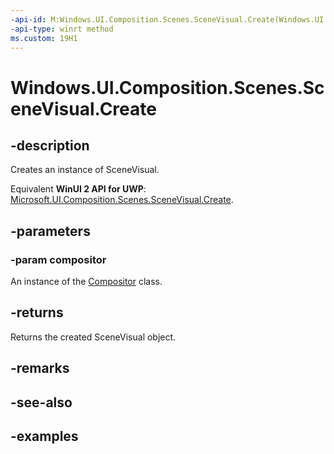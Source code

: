 ```yaml
---
-api-id: M:Windows.UI.Composition.Scenes.SceneVisual.Create(Windows.UI.Composition.Compositor)
-api-type: winrt method
ms.custom: 19H1
---
```


<!-- Method syntax.
public SceneVisual SceneVisual.Create(Compositor compositor)
-->

# Windows.UI.Composition.Scenes.SceneVisual.Create

## -description

Creates an instance of SceneVisual.

Equivalent **WinUI 2 API for UWP**: [Microsoft.UI.Composition.Scenes.SceneVisual.Create](/windows/winui/api/microsoft.ui.composition.scenes.scenevisual.create).

## -parameters
### -param compositor

An instance of the [Compositor](../windows.ui.composition/compositor.md) class.

## -returns

Returns the created SceneVisual object.

## -remarks

## -see-also

## -examples

